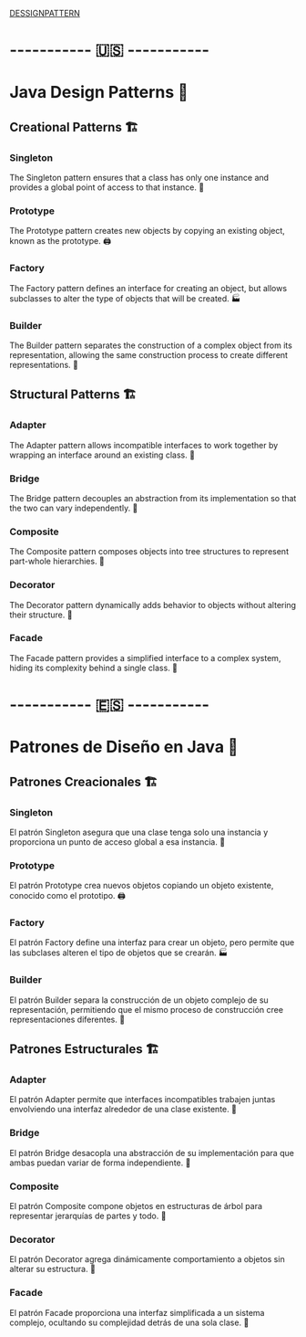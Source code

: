 [DESSIGNPATTERN](https://images.app.goo.gl/bBjZowrWAiDFk4x19)


# ----------- 🇺🇸 -----------


# Java Design Patterns 🧩

## Creational Patterns 🏗️

### Singleton
The Singleton pattern ensures that a class has only one instance and provides a global point of access to that instance. 🌟

### Prototype
The Prototype pattern creates new objects by copying an existing object, known as the prototype. 🖨️

### Factory
The Factory pattern defines an interface for creating an object, but allows subclasses to alter the type of objects that will be created. 🏭

### Builder
The Builder pattern separates the construction of a complex object from its representation, allowing the same construction process to create different representations. 🔨

## Structural Patterns 🏗️

### Adapter
The Adapter pattern allows incompatible interfaces to work together by wrapping an interface around an existing class. 🔄

### Bridge
The Bridge pattern decouples an abstraction from its implementation so that the two can vary independently. 🌉

### Composite
The Composite pattern composes objects into tree structures to represent part-whole hierarchies. 🌳

### Decorator
The Decorator pattern dynamically adds behavior to objects without altering their structure. 🎨

### Facade
The Facade pattern provides a simplified interface to a complex system, hiding its complexity behind a single class. 🏢




# ----------- 🇪🇸 -----------

# Patrones de Diseño en Java 🧩

## Patrones Creacionales 🏗️

### Singleton
El patrón Singleton asegura que una clase tenga solo una instancia y proporciona un punto de acceso global a esa instancia. 🌟

### Prototype
El patrón Prototype crea nuevos objetos copiando un objeto existente, conocido como el prototipo. 🖨️

### Factory
El patrón Factory define una interfaz para crear un objeto, pero permite que las subclases alteren el tipo de objetos que se crearán. 🏭

### Builder
El patrón Builder separa la construcción de un objeto complejo de su representación, permitiendo que el mismo proceso de construcción cree representaciones diferentes. 🔨

## Patrones Estructurales 🏗️

### Adapter
El patrón Adapter permite que interfaces incompatibles trabajen juntas envolviendo una interfaz alrededor de una clase existente. 🔄

### Bridge
El patrón Bridge desacopla una abstracción de su implementación para que ambas puedan variar de forma independiente. 🌉

### Composite
El patrón Composite compone objetos en estructuras de árbol para representar jerarquías de partes y todo. 🌳

### Decorator
El patrón Decorator agrega dinámicamente comportamiento a objetos sin alterar su estructura. 🎨

### Facade
El patrón Facade proporciona una interfaz simplificada a un sistema complejo, ocultando su complejidad detrás de una sola clase. 🏢
